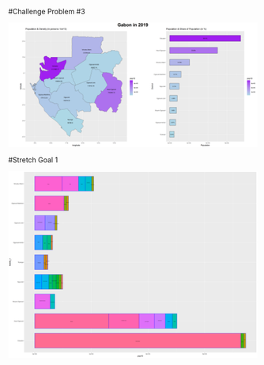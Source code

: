 #Challenge Problem #3

![plot_1](gabon.png)

#Stretch Goal 1

![plot_2](gabon_barplot_stretch1.png)
